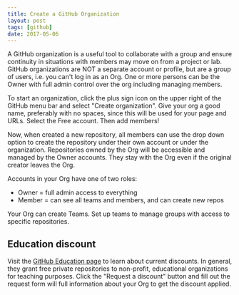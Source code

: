 ```yaml
---
title: Create a GitHub Organization
layout: post
tags: [github]
date: 2017-05-06
---
```


A GitHub organization is a useful tool to collaborate with a group and ensure continuity in situations with members may move on from a project or lab. 
GitHub organizations are NOT a separate account or profile, but are a group of users, i.e. you can't log in as an Org. 
One or more persons can be the Owner with full admin control over the org including managing members.

To start an organization, click the plus sign icon on the upper right of the GitHub menu bar and select "Create organization". 
Give your org a good name, preferably with no spaces, since this will be used for your page and URLs.
Select the Free account.
Then add members!

Now, when created a new repository, all members can use the drop down option to create the repository under their own account or under the organization. 
Repositories owned by the Org will be accessible and managed by the Owner accounts.
They stay with the Org even if the original creator leaves the Org.

Accounts in your Org have one of two roles:
- Owner = full admin access to everything
- Member = can see all teams and members, and can create new repos

Your Org can create Teams.
Set up teams to manage groups with access to specific repositories.

## Education discount

Visit the [GitHub Education page](https://education.github.com/) to learn about current discounts. 
In general, they grant free private repositories to non-profit, educational organizations for teaching purposes. 
Click the "Request a discount" button and fill out the request form will full information about your Org to get the discount applied. 
